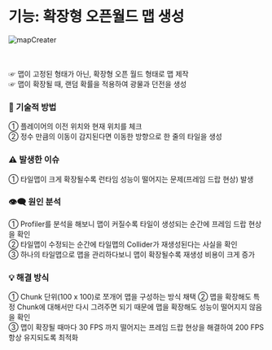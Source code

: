 # 기능: 확장형 오픈월드 맵 생성

![mapCreater](https://github.com/gus6615/My_Portfolio/assets/57510872/3b5cdf4b-31e0-487e-94d7-794ce713a952)

<br><br>
☞ 맵이 고정된 형태가 아닌, 확장형 오픈 월드 형태로 맵 제작 <br>
☞ 맵이 확장될 때, 랜덤 확률을 적용하여 광물과 던전을 생성 <br>

### 📝 기술적 방법

① 플레이어의 이전 위치와 현재 위치를 체크 <br>
② 정수 만큼의 이동이 감지된다면 이동한 방향으로 한 줄의 타일을 생성 <br>

### ⚠️ 발생한 이슈

① 타일맵이 크게 확장될수록 런타임 성능이 떨어지는 문제(프레임 드랍 현상) 발생 <br>

### 👁️‍🗨️ 원인 분석

① Profiler를 분석을 해보니 맵이 커질수록 타일이 생성되는 순간에 프레임 드랍 현상을 확인 <br>
② 타일맵이 수정되는 순간에 타일맵의 Collider가 재생성된다는 사실을 확인 <br>
③ 하나의 타일맵으로 맵을 관리하다보니 맵이 확장될수록 재생성 비용이 크게 증가 <br>

### 💡 해결 방식

① Chunk 단위(100 x 100)로 쪼개어 맵을 구성하는 방식 채택
② 맵을 확장해도 특정 Chunk에 대해서만 다시 그려주면 되기 때문에 맵을 확장해도 성능이 떨어지지 않음을 확인 <br>
③ 맵이 확장될 때마다 30 FPS 까지 떨어지는 프레임 드랍 현상을 해결하여 200 FPS 항상 유지되도록 최적화 <br>
